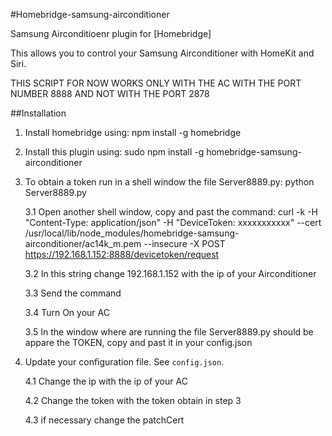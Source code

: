 #Homebridge-samsung-airconditioner

Samsung Airconditioenr plugin for [Homebridge]

This allows you to control your Samsung Airconditioner with HomeKit and Siri.

THIS SCRIPT FOR NOW WORKS ONLY WITH THE AC WITH THE PORT NUMBER 8888 AND NOT WITH THE PORT 2878

##Installation
1. Install homebridge using: npm install -g homebridge
2. Install this plugin using: sudo npm install -g homebridge-samsung-airconditioner
3. To obtain a token run in a shell window the file Server8889.py: python Server8889.py

	3.1 Open another shell window, copy and past the command: 
curl -k -H "Content-Type: application/json" -H "DeviceToken: xxxxxxxxxxx" --cert /usr/local/lib/node_modules/homebridge-samsung-airconditioner/ac14k_m.pem --insecure -X POST https://192.168.1.152:8888/devicetoken/request

	3.2 In this string change 192.168.1.152 with the ip of your Airconditioner

	3.3 Send the command

	3.4 Turn On your AC

	3.5 In the window where are running the file Server8889.py should be appare the TOKEN, copy and past it in your config.json

4. Update your configuration file. See `config.json`.

	4.1 Change the ip with the ip of your AC

	4.2 Change the token with the token obtain in step 3

	4.3 if necessary change the patchCert

	
